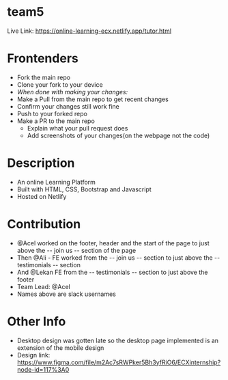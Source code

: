 # team5
Live Link: https://online-learning-ecx.netlify.app/tutor.html

# Frontenders
- Fork the main repo
- Clone your fork to your device
- *When done with making your changes:*
- Make a Pull from the main repo to get recent changes
- Confirm your changes still work fine
- Push to your forked repo
- Make a PR to the main repo
  - Explain what your pull request does
  - Add screenshots of your changes(on the webpage not the code)

# Description
- An online Learning Platform
- Built with HTML, CSS, Bootstrap and Javascript
- Hosted on Netlify

# Contribution
- @Acel worked on the footer, header and the start of the page to just above the -- join us -- section of the page 
- Then @Ali - FE worked from the -- join us -- section to just above the -- testimonials -- section 
- And @Lekan FE from the -- testimonials -- section to just above the footer 
- Team Lead: @Acel
- Names above are slack usernames

# Other Info
- Desktop design was gotten late so the desktop page implemented is an extension of the mobile design
- Design link: https://www.figma.com/file/m2Ac7sRWPker5Bh3yfRiO6/ECXinternship?node-id=117%3A0
